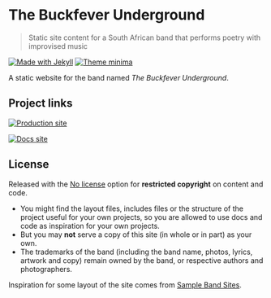 # The Buckfever Underground
> Static site content for a South African band that performs poetry with improvised music

[![Made with Jekyll](https://img.shields.io/badge/jekyll-4-blue.svg)](https://jekyllrb.com)
[![Theme minima](https://img.shields.io/badge/theme-minima-blue.svg)](https://github.com/jekyll/minima)

A static website for the band named _The Buckfever Underground_.


## Project links

[![Production site](https://img.shields.io/badge/site-thebuckfeverunderground.co.za-brightgreen?style=for-the-badge)](https://thebuckfeverunderground.co.za/)

[![Docs site](https://img.shields.io/badge/docs-Github_Pages-blue?style=for-the-badge)](https://michaelcurrin.github.io/the-buckfever-underground/)


## License

Released with the [No license](https://choosealicense.com/no-permission/) option for **restricted copyright** on content and code.

- You might find the layout files, includes files or the structure of the project useful for your own projects, so you are allowed to use docs and code as inspiration for your own projects.
- But you may **not** serve a copy of this site (in whole or in part) as your own.
- The trademarks of the band (including the band name, photos, lyrics, artwork and copy) remain owned by the band, or respective authors and photographers.

Inspiration for some layout of the site comes from [Sample Band Sites](https://bandzoogle.com/sample-band-sites).
